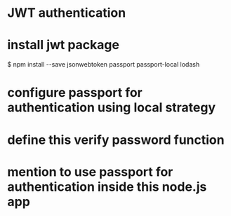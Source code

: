 # JWT authentication

# install jwt package
$  npm install --save jsonwebtoken passport passport-local lodash 

# configure passport for authentication using local strategy

# define this verify password function 

# mention to use passport for authentication inside this node.js app